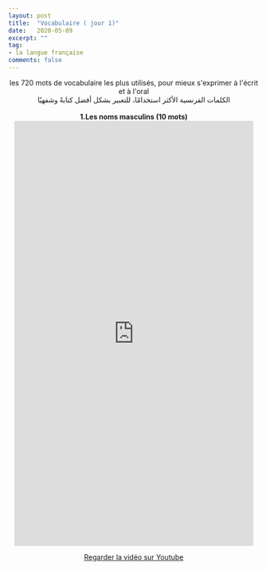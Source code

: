 ```yaml
---
layout: post
title:  "Vocabulaire ( jour 1)"
date:   2020-05-09
excerpt: ""
tag:
- la langue française
comments: false
---
```

 <center>     les 720 mots de vocabulaire les plus utilisés, pour mieux s'exprimer à l'écrit et à l'oral <br> الكلمات الفرنسية الأكثر استخدامًا، للتعبير بشكل أفضل كتابةً وشفهيًا <br><br>     <strong> 1.Les noms masculins (10 mots)</strong>     <br> <iframe width="480" height="853" src="https://www.youtube.com/embed/D1W2ja9HuVQ" title="youtube video player" frameborder="0" allow="accelerometer, autoplay, clipboard-write, encrypted-media, gyroscope, picture-in-picture, web-share" allowfullscreen></iframe>     <br> <p markdown="0"><a href="https://youtube.com/shorts/D1W2ja9HuVQ" class="btn btn-danger" target="_blank">Regarder la vidéo sur Youtube</a></p> </center>
